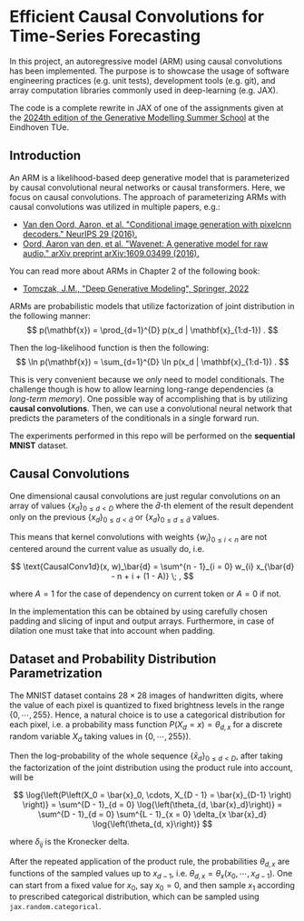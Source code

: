 # Efficient Causal Convolutions for Time-Series Forecasting

In this project, an autoregressive model (ARM) using causal convolutions has been implemented. The purpose is to 
showcase the usage of software engineering practices (e.g. unit tests), development tools (e.g. git), and array 
computation libraries commonly used in deep-learning (e.g. JAX).

The code is a complete rewrite in JAX of one of the assignments given at the [2024th edition of the Generative Modelling 
Summer School](https://gemss.ai/2024/) at the Eindhoven TUe. 

## Introduction

An ARM is a likelihood-based deep generative model that is parameterized by causal convolutional neural networks or 
causal transformers. Here, we focus on causal convolutions. The approach of parameterizing ARMs with causal 
convolutions was utilized in multiple papers, e.g.:
- [Van den Oord, Aaron, et al. "Conditional image generation with pixelcnn decoders." NeurIPS 29 (2016).](https://proceedings.neurips.cc/paper/6527-conditional-image-generation-with-pixelcnn-decoders)
- [Oord, Aaron van den, et al. "Wavenet: A generative model for raw audio." arXiv preprint arXiv:1609.03499 (2016).](https://arxiv.org/abs/1609.03499)

You can read more about ARMs in Chapter 2 of the following book:
- [Tomczak, J.M., "Deep Generative Modeling", Springer, 2022](https://link.springer.com/book/10.1007/978-3-030-93158-2) 

ARMs are probabilistic models that utilize factorization of joint distribution in the following manner:
$$
p(\mathbf{x}) = \prod_{d=1}^{D} p(x_d | \mathbf{x}_{1:d-1}) .
$$

Then the log-likelihood function is then the following:
$$
\ln p(\mathbf{x}) = \sum_{d=1}^{D} \ln p(x_d | \mathbf{x}_{1:d-1}) .
$$

This is very convenient because we *only* need to model conditionals. The challenge though is how to allow learning 
long-range dependencies (a *long-term memory*). One possible way of accomplishing that is by utilizing 
**causal convolutions**. Then, we can use a convolutional neural network that predicts the parameters of the 
conditionals in a single forward run.

The experiments performed in this repo will be performed on the **sequential MNIST** dataset.

## Causal Convolutions

One dimensional causal convolutions are just regular convolutions on an array of values $\{x_d\}_{0 \leq d < D}$ where 
the $\bar{d}$-th element of the result dependent only on the previous 
$\{x_d\}_{0 \leq d < \bar{d}}$ or $\{x_d\}_{0 \leq d \leq \bar{d}}$ values.

This means that kernel convolutions with weights $\{w_i\}_{0 \leq i < n}$ are not centered around the current value as 
usually do, i.e.

$$
\text{CausalConv1d}(x, w)_\bar{d} = \sum^{n - 1}_{i = 0} w_{i} x_{\bar{d} - n + i + (1 - A)} \; ,
$$

where $A = 1$ for the case of dependency on current token or $A = 0$ if not. 

In the implementation this can be obtained by using carefully chosen padding and slicing of input and output arrays. 
Furthermore, in case of dilation one must take that into account when padding.

## Dataset and Probability Distribution Parametrization

The MNIST dataset contains $28\times28$ images of handwritten digits, where the value of each pixel is quantized to 
fixed brightness levels in the range $\{0, \cdots, 255 \}$. Hence, a natural choice is to use a categorical 
distribution for each pixel, i.e. a probability mass function $P\left(X_d = x \right) = \theta_{d, x}$ for a discrete 
random variable $X_d$ taking values in $\{0, \cdots, 255\}$).

Then the log-probability of the whole sequence $\{\bar{x}_d\}_{0 \leq d < D}$, after taking the factorization of the 
joint distribution using the product rule into account, will be

$$
\log{\left(P\left(X_0 = \bar{x}_0, \cdots, X_{D - 1} = \bar{x}_{D-1} \right) \right)} = 
\sum^{D - 1}_{d = 0} \log{\left(\theta_{d, \bar{x}_d}\right)} = 
\sum^{D - 1}_{d = 0} \sum^{L - 1}_{x = 0} \delta_{x \bar{x}_d} \log{\left(\theta_{d, x}\right)}
$$

where $\delta_{i j}$ is the Kronecker delta.

After the repeated application of the product rule, the probabilities $\theta_{d, x}$ are functions of the sampled 
values up to $x_{d - 1}$, i.e. $\theta_{d, x} = \theta_x\left(x_0, \cdots, x_{d - 1}\right)$. One can start from a 
fixed value for $x_0$, say $x_0 = 0$, and then sample $x_1$ according to prescribed categorical distribution, which 
can be sampled using `jax.random.categorical`.
